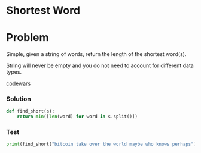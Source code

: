 # Shortest Word
# Problem 
Simple, given a string of words, return the length of the shortest word(s).

String will never be empty and you do not need to account for different data types.

[codewars](https://www.codewars.com/kata/57cebe1dc6fdc20c57000ac9)

### Solution
```python
def find_short(s):
    return min([len(word) for word in s.split()])
```

### Test
```python
print(find_short("bitcoin take over the world maybe who knows perhaps"))
```
